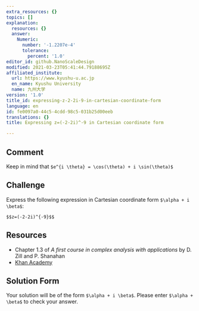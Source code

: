 ```yaml
---
extra_resources: {}
topics: []
explanation:
  resources: {}
  answer:
    Numeric:
      number: '-1.2207e-4'
      tolerance:
        percent: '1.0'
editor_id: github.NanoScaleDesign
modified: 2021-03-23T05:41:44.79188695Z
affiliated_institute:
  url: https://www.kyushu-u.ac.jp
  en_name: Kyushu University
  name: 九州大学
version: '1.0'
title_id: expressing-z-2-2i-9-in-cartesian-coordinate-form
language: en
id: fe0097a0-44c5-4cdd-98c5-031b25d00eeb
translations: {}
title: Expressing z=(-2-2i)^-9 in Cartesian coordinate form

---
```


## Comment

Keep in mind that `$e^{i \theta} = \cos(\theta) + i \sin(\theta)$`

## Challenge

Express the following expression in Cartesian coordinate form `$\alpha + i \beta$`:

`$$z=(-2-2i)^{-9}$$`
   
## Resources
- Chapter 1.3 of *A first course in complex analysis with applications* by D. Zill and P. Shanahan
- [Khan Academy](https://www.khanacademy.org/math/precalculus/imaginary-and-complex-numbers#polar-form-of-complex-numbers)

## Solution Form
Your solution will be of the form `$\alpha + i \beta$`.
Please enter `$\alpha + \beta$` to check your answer.